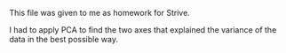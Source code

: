 This file was given to me as homework for Strive. 

I had to apply PCA to find the two axes that explained the variance of the data in the best possible way.
